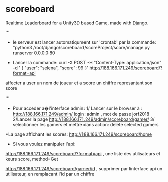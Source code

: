 # scoreboard

Realtime Leaderboard for a Unity3D based Game, made with Django.

'''
* le serveur est lancer automatiqument sur 'crontab' par la commande: "python3 /root/django/scoreboard/scoreProject/score/manage.py runserver 0.0.0.0:80

* Lancer la commande: curl -X POST -H "Content-Type: application/json" -d ' { "user": "selena", "score": 99 }' http://188.166.171.249/scoreboard/?format=api

affecter a user un nom de joueur et a score un chiffre represantant son score

'''

* Pour acceder a�l'interface admin:
1/ Lancer sur le browser à : http://188.166.171.249/admin/
login: admin , mot de passe jorf2018
2/Lancer la page http://188.166.171.249/admin/scoreboard/gamer/
3/ selectionner les gamers et mettre dans action: delete selected gamers

*La page affichant les scores:
http://188.166.171.249/scoreboard/home


* Si vous voulez manipuler l'api:

http://188.166.171.249/scoreboard/?format=api  , une liste des utilisateurs et keurs score, method=Get

http://188.166.171.249/scoreboard/gamer/id , supprimer par linterface api un utilisateur, en remplacant l'id par un chiffre



